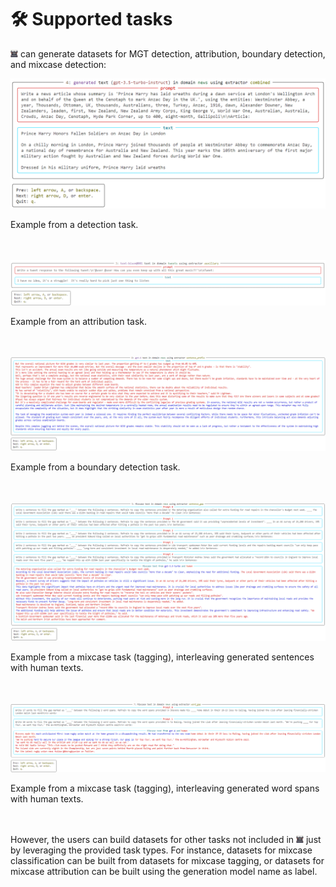 🛠️ Supported tasks
========

![icon](https://github.com/Genaios/TextMachina/blob/main/assets/typewriter.png?raw=true) can generate datasets for MGT detection, attribution, boundary detection, and mixcase detection:

<p align="center">
  <picture>
    <img alt="CLI interface showing generated and human text for detection" src="https://github.com/Genaios/TextMachina/blob/main/assets/tasks/detection.png?raw=true">
    <figcaption>Example from a detection task.</figcaption>
  </picture>
  <br/>
  <br/>
</p>

<p align="center">
  <picture>
    <img alt="CLI interface showing generated and human text for attribution" src="https://github.com/Genaios/TextMachina/blob/main/assets/tasks/attribution.png?raw=true">
    <figcaption>Example from an attribution task.</figcaption>
  </picture>
  <br/>
  <br/>
</p>

<p align="center">
  <picture>
    <img alt="CLI interface showing generated and human text for boundary" src="https://github.com/Genaios/TextMachina/blob/main/assets/tasks/boundary.png?raw=true">
    <figcaption>Example from a boundary detection task.</figcaption>
  </picture>
  <br/>
  <br/>
</p>

<p align="center">
  <picture>
    <img alt="CLI interface showing generated and human text for sentence-based mixcase" src="https://github.com/Genaios/TextMachina/blob/main/assets/tasks/mixcase_sentences.png?raw=true">
    <figcaption>Example from a mixcase task (tagging), interleaving generated sentences with human texts.</figcaption>
  </picture>
  <br/>
  <br/>
</p>

<p align="center">
  <picture>
    <img alt="CLI interface showing generated and human text for word-span-based mixcase" src="https://github.com/Genaios/TextMachina/blob/main/assets/tasks/mixcase_wordspans.png?raw=true">
    <figcaption>Example from a mixcase task (tagging), interleaving generated word spans with human texts.</figcaption>
  </picture>
  <br/>
  <br/>
</p>

However, the users can build datasets for other tasks not included in ![icon](https://github.com/Genaios/TextMachina/blob/main/assets/typewriter.png?raw=true) just by leveraging the provided task types. For instance, datasets for mixcase classification can be built from datasets for mixcase tagging, or datasets for mixcase attribution can be built using the generation model name as label.